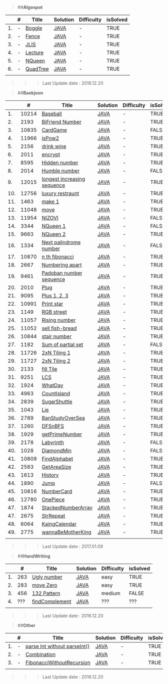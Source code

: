 > ##**Algospot**<br>

| | # | Title | Solution | Difficulty | isSolved |
|---|---| ---| --- | ---| ---|
| 1. | - | [Boggle](https://algospot.com/judge/problem/read/BOGGLE) | [JAVA](https://github.com/rtef23/Algorithm/blob/master/Algospot/BoggleGame/MainBoggle.java) | - | TRUE |
| 2. | - | [Fence](https://algospot.com/judge/problem/read/FENCE)| [JAVA](https://github.com/rtef23/Algorithm/blob/master/Algospot/FENCE/MainFence.java)| - | TRUE |
| 3. | - | [JLIS](https://algospot.com/judge/problem/read/JLIS)| [JAVA](https://github.com/rtef23/Algorithm/blob/master/Algospot/JLIS/MainJLIS.java)| - | TRUE |
| 4. | - | [Lecture](https://algospot.com/judge/problem/read/LECTURE)| [JAVA](https://github.com/rtef23/Algorithm/blob/master/Algospot/LECTURE/MainLecture.java)| - | TRUE |
| 5. | - | [NQueen](https://algospot.com/judge/problem/read/NQUEEN)| [JAVA](https://github.com/rtef23/Algorithm/blob/master/Algospot/NQueen/MainNQueen.java)| - | TRUE |
| 6. | - | [QuadTree](https://algospot.com/judge/problem/read/QUADTREE)| [JAVA](https://github.com/rtef23/Algorithm/blob/master/Algospot/QuodTree/MainQuod.java)| - | TRUE |
| | | | | | |
> > > Last Update date : 2016.12.20

> ##**Baekjoon**<br>

| | # | Title | Solution | Difficulty | isSolved |
|---|---| ---| --- | ---| ---|
| 1. | 10214 | [Baseball](https://acmicpc.net/problem/10214) | [JAVA](https://github.com/rtef23/Algorithm/blob/master/BaekJoon/BaseBall/MainBaseBall.java) | - | TRUE |
| 2. | 2193 | [BiFriend Number](https://acmicpc.net/problem/2193)| [JAVA](https://github.com/rtef23/Algorithm/blob/master/BaekJoon/BiFriendNum/MainPro2193.java)| - | TRUE |
| 3. | 10835 | [CardGame](https://acmicpc.net/problem/10835)| [JAVA](https://github.com/rtef23/Algorithm/blob/master/BaekJoon/CardGame/MainPro10835.java)| - | FALSE |
| 4. | 11966 | [isPow2](https://acmicpc.net/problem/11966)| [JAVA](https://github.com/rtef23/Algorithm/blob/master/BaekJoon/Chk2Pow2/MainPro11966.java)| - | TRUE|
| 5. | 2156 | [drink wine](https://acmicpc.net/problem/2156)| [JAVA](https://github.com/rtef23/Algorithm/blob/master/BaekJoon/DrinkWine/MainPro2156.java)| - | TRUE |
| 6. | 2011 | [encrypt](https://acmicpc.net/problem/2011)| [JAVA](https://github.com/rtef23/Algorithm/blob/master/BaekJoon/Encrypt/MainPro2011.java)| - | TRUE |
| 7. | 8595 | [Hidden number](https://acmicpc.net/problem/8595)| [JAVA](https://github.com/rtef23/Algorithm/blob/master/BaekJoon/HiddenNum/MainPro8595.java)| - | TRUE |
| 8. | 2014 | [Humble number](https://acmicpc.net/problem/2014)| [JAVA](https://github.com/rtef23/Algorithm/blob/master/BaekJoon/HumbleNumber/MainPro2014.java)| - | FALSE |
| 9. | 12015 | [longest increasing sequence](https://acmicpc.net/problem/12015)| [JAVA](https://github.com/rtef23/Algorithm/blob/master/BaekJoon/IncNumSeq2/MainPro12015_2.java)| - | TRUE |
| 10. | 12756 | [luxury restraunt](https://acmicpc.net/problem/12756)| [JAVA](https://github.com/rtef23/Algorithm/blob/master/BaekJoon/LuxuryRestraunt/MainPro12756.java)| - | TRUE |
| 11. | 1463 | [make 1](https://acmicpc.net/problem/1463)| [JAVA](https://github.com/rtef23/Algorithm/blob/master/BaekJoon/Make1/MainPro1463_2.java)| - | TRUE |
| 12. | 11048 | [move](https://acmicpc.net/problem/11048)| [JAVA](https://github.com/rtef23/Algorithm/blob/master/BaekJoon/Moving/MainPro11048.java)| - | TRUE |
| 13. | 11954 | [NIZOVI](https://acmicpc.net/problem/11954)| [JAVA](https://github.com/rtef23/Algorithm/blob/master/BaekJoon/NIZOVI/MainPro11954.java)| - | FALSE |
| 14. | 3344 | [NQueen 1](https://acmicpc.net/problem/3344)| [JAVA](https://github.com/rtef23/Algorithm/blob/master/BaekJoon/NQueen/MainPro3344.java)| - | FALSE |
| 15. | 9663 | [NQueen 2](https://acmicpc.net/problem/9663)| [JAVA](https://github.com/rtef23/Algorithm/blob/master/BaekJoon/NQueen/MainPro9663.java)| - | TRUE |
| 16. | 1334 | [Next palindrome number](https://acmicpc.net/problem/1334)| [JAVA](https://github.com/rtef23/Algorithm/blob/master/BaekJoon/NextPalindrome/MainPro1334.java)| - | FALSE |
| 17. | 10870 | [n th fibonacci](https://acmicpc.net/problem/10870)| [JAVA](https://github.com/rtef23/Algorithm/blob/master/BaekJoon/NthFibonacci/MainPro10870.java)| - | TRUE |
| 18. | 2667 | [Numbering apart](https://acmicpc.net/problem/2667)| [JAVA](https://github.com/rtef23/Algorithm/blob/master/BaekJoon/NumberingApart/MainPro2667.java)| - | TRUE |
| 19. | 9461 | [Padoban number sequence](https://acmicpc.net/problem/9461)| [JAVA](https://github.com/rtef23/Algorithm/blob/master/BaekJoon/Padoban_ISeq/MainPro9461.java)| - | TRUE |
| 20. | 2010 | [Plug](https://acmicpc.net/problem/2010)| [JAVA](https://github.com/rtef23/Algorithm/blob/master/BaekJoon/PlugCom/MainPro2010.java)| - | TRUE |
| 21. | 9095 | [Plus 1, 2, 3](https://acmicpc.net/problem/9095)| [JAVA](https://github.com/rtef23/Algorithm/blob/master/BaekJoon/Plus123/MainPro9095.java)| - | TRUE |
| 22. | 10991 | [Print star](https://acmicpc.net/problem/10991)| [JAVA](https://github.com/rtef23/Algorithm/blob/master/BaekJoon/PrintStar/MainPro10991.java)| - | TRUE |
| 23. | 1149 | [RGB street](https://acmicpc.net/problem/1149)| [JAVA](https://github.com/rtef23/Algorithm/blob/master/BaekJoon/RGBHouse/MainPro1149.java)| - | TRUE |
| 24. | 11057 | [Rising number](https://acmicpc.net/problem/11057)| [JAVA](https://github.com/rtef23/Algorithm/blob/master/BaekJoon/RisingNum/MainPro11057.java)| - | TRUE |
| 25. | 11052 | [sell fish-bread](https://acmicpc.net/problem/11052)| [JAVA](https://github.com/rtef23/Algorithm/blob/master/BaekJoon/SellBoung_a_bread/MainPro11052.java)| - | TRUE |
| 26. | 10844 | [stair number](https://acmicpc.net/problem/10844)| [JAVA](https://github.com/rtef23/Algorithm/blob/master/BaekJoon/StairNum/MainPro10844.java)| - | TRUE|
| 27. | 1182 | [Sum of partial set](https://acmicpc.net/problem/1182)| [JAVA](https://github.com/rtef23/Algorithm/blob/master/BaekJoon/SumOfPartialSet/MainPro1182.java)| - | FALSE|
| 28. | 11726 | [2xN Tiling 1](https://acmicpc.net/problem/11726)| [JAVA](https://github.com/rtef23/Algorithm/blob/master/BaekJoon/Tiling/MainPro11726.java)| - | TRUE |
| 29. | 11727 | [2xN Tiling 2](https://acmicpc.net/problem/11727)| [JAVA](https://github.com/rtef23/Algorithm/blob/master/BaekJoon/Tiling/MainPro11727.java)| - | TRUE |
| 30. | 2133 | [fill Tile](https://acmicpc.net/problem/2133)| [JAVA](https://github.com/rtef23/Algorithm/blob/master/BaekJoon/Tiling/MainPro2133.java)| - | TRUE |
| 31. | 9251 | [LCS](https://www.acmicpc.net/problem/9251) | [JAVA](https://github.com/rtef23/Algorithm/blob/master/BaekJoon/LCS/MainPro9251.java) | - | TRUE |
| 32. | 1924 | [WhatDay](https://www.acmicpc.net/problem/1924) | [JAVA](https://github.com/rtef23/Algorithm/blob/master/BaekJoon/WhatDay/MainPro1924.java) | - | TRUE |
| 33. | 4963 | [CountIsland](https://www.acmicpc.net/problem/4963) | [JAVA](https://github.com/rtef23/Algorithm/blob/master/BaekJoon/countIsland/MainPro4963.java)| - | TRUE |
| 34. | 2839 | [SugarShuttle](https://www.acmicpc.net/problem/2839) | [JAVA](https://github.com/rtef23/Algorithm/blob/master/BaekJoon/SugarShuttle/MainPro2839.java)| - | TRUE |
| 35. | 1043| [Lie](https://www.acmicpc.net/problem/1043) | [JAVA](https://github.com/rtef23/Algorithm/blob/master/BaekJoon/Liar/MainPro1043.java)| - | TRUE |
| 36. | 2789| [BanStudyOverSea](https://www.acmicpc.net/problem/2789)| [JAVA](https://github.com/rtef23/Algorithm/blob/master/BaekJoon/BanStudyOversea/MainPro2789.java)| - | TRUE |
| 37. | 1260| [DFSnBFS](https://www.acmicpc.net/problem/1260)| [JAVA](https://github.com/rtef23/Algorithm/blob/master/BaekJoon/DFSnBFS/MainPro1260.java)| - | TRUE |
| 38. | 1929| [getPrimeNumber](https://www.acmicpc.net/problem/1929)| [JAVA](https://github.com/rtef23/Algorithm/blob/master/BaekJoon/GetPrimeNum/MainPro1929.java)| - | TRUE |
| 39. | 2178| [Labyrinth](https://www.acmicpc.net/problem/2178)| [JAVA](https://github.com/rtef23/Algorithm/blob/master/BaekJoon/Labyrinth/MainPro2178.java)| - | FALSE |
| 40. | 1028| [DiamondMin](https://www.acmicpc.net/problem/1028)| [JAVA](https://github.com/rtef23/Algorithm/blob/master/BaekJoon/DiamondMine/MainPro1028.java)| - | FALSE |
| 41. | 10809| [FindAlphabet](https://www.acmicpc.net/problem/10809)| [JAVA](https://github.com/rtef23/Algorithm/blob/master/BaekJoon/FindAlphabet/MainPro10809.java)| - | TRUE |
| 42. | 2583| [GetAreaSize](https://www.acmicpc.net/problem/2583)| [JAVA](https://github.com/rtef23/Algorithm/blob/master/BaekJoon/GetAreaSize/Main2583.java)| - | TRUE |
| 43. | 1613| [History](https://www.acmicpc.net/problem/1613)| [JAVA](https://github.com/rtef23/Algorithm/blob/master/BaekJoon/History/Main1613.java)| - | TRUE |
| 44. | 1890| [Jump](https://www.acmicpc.net/problem/1890)| [JAVA](https://github.com/rtef23/Algorithm/blob/master/BaekJoon/Jump/MainPro1890.java)| - | FALSE |
| 45. | 10816| [NumberCard](https://www.acmicpc.net/problem/10816)| [JAVA](https://github.com/rtef23/Algorithm/blob/master/BaekJoon/NumberCard/MainPro10816.java)| - | TRUE |
| 46. | 12780| [OnePiece](https://www.acmicpc.net/problem/12780)| [JAVA](https://github.com/rtef23/Algorithm/blob/master/BaekJoon/Onepiece/MainPro12780.java)| - | TRUE|
| 47. | 1874| [StackedNumberArray](https://www.acmicpc.net/problem/1874)| [JAVA](https://github.com/rtef23/Algorithm/blob/master/BaekJoon/StackedNumberArray/Main1874.java)| - | TRUE |
| 47. | 2675| [StrRepeat](https://www.acmicpc.net/problem/2675)| [JAVA](https://github.com/rtef23/Algorithm/blob/master/BaekJoon/StrRepeat/MainPro2675.java)| - | TRUE |
| 48. | 6064| [KaingCalendar](https://www.acmicpc.net/problem/6064)| [JAVA](https://github.com/rtef23/Algorithm/blob/master/BaekJoon/kaingCal/MainPro6064.java)| - | TRUE |
| 49. | 2775| [wannaBeMotherKing](https://www.acmicpc.net/problem/2775)| [JAVA](https://github.com/rtef23/Algorithm/blob/master/BaekJoon/wannaBeMotherKing/MainPro2775.java)| - | TRUE |
| | | | | | |
>>>Last Update date : 2017.01.09

>##**HandWriting**<br>

| | # | Title | Solution | Difficulty | isSolved|
|---|---|---|---|---|---|
| 1. | 263 | [Ugly number](https://leetcode.com/problems/ugly-number/)| [JAVA](https://github.com/rtef23/Algorithm/blob/master/HandWriting/UglyNumber/UglyNumber.java)| easy | TRUE |
| 2. | 283 | [move Zero](https://leetcode.com/problems/move-zeroes/)| [JAVA](https://github.com/rtef23/Algorithm/blob/master/HandWriting/moveZero/moveZero.java)| easy | TRUE |
| 3. | 456 | [132 Pattern](https://leetcode.com/problems/132-pattern/)| [JAVA]()| medium | FALSE |
| 4. | ??? | [findComplement]()| [JAVA](https://github.com/rtef23/Algorithm/blob/master/HandWriting/findComplement/findComplement.java)| ??? | ??? |
| | | | | | |
>>>Last Update date : 2016.12.20

>##**Other**<br>

| | # | Title | Solution | Difficulty | isSolved |
|---|---|---|---|---|---|
| 1. | - | [parse Int without parseInt()](https://github.com/rtef23/Algorithm/blob/master/MDfiles/parseInt.md)| [JAVA](https://github.com/rtef23/Algorithm/blob/master/others/Algorithm/ParseInt.java)| - | TRUE |
| 2. | - | [Combination]()| [JAVA](https://github.com/rtef23/Algorithm/blob/master/others/Algorithm/Combination.java) | - | TRUE |
| 3. | - | [FibonacciWithoutRecursion]()| [JAVA](https://github.com/rtef23/Algorithm/blob/master/others/Algorithm/FibonacciWithoutRecursion.java)| - | TRUE |
| | | | | | |
>>>Last Update date : 2016.12.20
